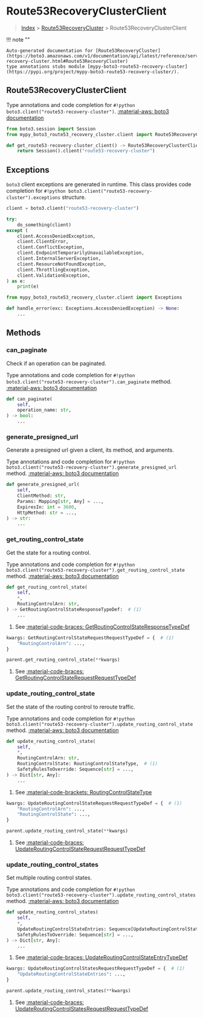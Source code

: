 # Route53RecoveryClusterClient

> [Index](../README.md) > [Route53RecoveryCluster](./README.md) > Route53RecoveryClusterClient

!!! note ""

    Auto-generated documentation for [Route53RecoveryCluster](https://boto3.amazonaws.com/v1/documentation/api/latest/reference/services/route53-recovery-cluster.html#Route53RecoveryCluster)
    type annotations stubs module [mypy-boto3-route53-recovery-cluster](https://pypi.org/project/mypy-boto3-route53-recovery-cluster/).

## Route53RecoveryClusterClient

Type annotations and code completion for `#!python boto3.client("route53-recovery-cluster")`.
[:material-aws: boto3 documentation](https://boto3.amazonaws.com/v1/documentation/api/latest/reference/services/route53-recovery-cluster.html#Route53RecoveryCluster.Client)

```python title="Usage example"
from boto3.session import Session
from mypy_boto3_route53_recovery_cluster.client import Route53RecoveryClusterClient

def get_route53-recovery-cluster_client() -> Route53RecoveryClusterClient:
    return Session().client("route53-recovery-cluster")
```

## Exceptions


`boto3` client exceptions are generated in runtime.
This class provides code completion for `#!python boto3.client("route53-recovery-cluster").exceptions` structure.

```python title="Usage example"
client = boto3.client("route53-recovery-cluster")

try:
    do_something(client)
except (
    client.AccessDeniedException,
    client.ClientError,
    client.ConflictException,
    client.EndpointTemporarilyUnavailableException,
    client.InternalServerException,
    client.ResourceNotFoundException,
    client.ThrottlingException,
    client.ValidationException,
) as e:
    print(e)
```

```python title="Type checking example"
from mypy_boto3_route53_recovery_cluster.client import Exceptions

def handle_error(exc: Exceptions.AccessDeniedException) -> None:
    ...
```


## Methods


### can\_paginate

Check if an operation can be paginated.

Type annotations and code completion for `#!python boto3.client("route53-recovery-cluster").can_paginate` method.
[:material-aws: boto3 documentation](https://boto3.amazonaws.com/v1/documentation/api/latest/reference/services/route53-recovery-cluster.html#Route53RecoveryCluster.Client.can_paginate)

```python title="Method definition"
def can_paginate(
    self,
    operation_name: str,
) -> bool:
    ...
```


### generate\_presigned\_url

Generate a presigned url given a client, its method, and arguments.

Type annotations and code completion for `#!python boto3.client("route53-recovery-cluster").generate_presigned_url` method.
[:material-aws: boto3 documentation](https://boto3.amazonaws.com/v1/documentation/api/latest/reference/services/route53-recovery-cluster.html#Route53RecoveryCluster.Client.generate_presigned_url)

```python title="Method definition"
def generate_presigned_url(
    self,
    ClientMethod: str,
    Params: Mapping[str, Any] = ...,
    ExpiresIn: int = 3600,
    HttpMethod: str = ...,
) -> str:
    ...
```


### get\_routing\_control\_state

Get the state for a routing control.

Type annotations and code completion for `#!python boto3.client("route53-recovery-cluster").get_routing_control_state` method.
[:material-aws: boto3 documentation](https://boto3.amazonaws.com/v1/documentation/api/latest/reference/services/route53-recovery-cluster.html#Route53RecoveryCluster.Client.get_routing_control_state)

```python title="Method definition"
def get_routing_control_state(
    self,
    *,
    RoutingControlArn: str,
) -> GetRoutingControlStateResponseTypeDef:  # (1)
    ...
```

1. See [:material-code-braces: GetRoutingControlStateResponseTypeDef](./type_defs.md#getroutingcontrolstateresponsetypedef) 


```python title="Usage example with kwargs"
kwargs: GetRoutingControlStateRequestRequestTypeDef = {  # (1)
    "RoutingControlArn": ...,
}

parent.get_routing_control_state(**kwargs)
```

1. See [:material-code-braces: GetRoutingControlStateRequestRequestTypeDef](./type_defs.md#getroutingcontrolstaterequestrequesttypedef) 

### update\_routing\_control\_state

Set the state of the routing control to reroute traffic.

Type annotations and code completion for `#!python boto3.client("route53-recovery-cluster").update_routing_control_state` method.
[:material-aws: boto3 documentation](https://boto3.amazonaws.com/v1/documentation/api/latest/reference/services/route53-recovery-cluster.html#Route53RecoveryCluster.Client.update_routing_control_state)

```python title="Method definition"
def update_routing_control_state(
    self,
    *,
    RoutingControlArn: str,
    RoutingControlState: RoutingControlStateType,  # (1)
    SafetyRulesToOverride: Sequence[str] = ...,
) -> Dict[str, Any]:
    ...
```

1. See [:material-code-brackets: RoutingControlStateType](./literals.md#routingcontrolstatetype) 


```python title="Usage example with kwargs"
kwargs: UpdateRoutingControlStateRequestRequestTypeDef = {  # (1)
    "RoutingControlArn": ...,
    "RoutingControlState": ...,
}

parent.update_routing_control_state(**kwargs)
```

1. See [:material-code-braces: UpdateRoutingControlStateRequestRequestTypeDef](./type_defs.md#updateroutingcontrolstaterequestrequesttypedef) 

### update\_routing\_control\_states

Set multiple routing control states.

Type annotations and code completion for `#!python boto3.client("route53-recovery-cluster").update_routing_control_states` method.
[:material-aws: boto3 documentation](https://boto3.amazonaws.com/v1/documentation/api/latest/reference/services/route53-recovery-cluster.html#Route53RecoveryCluster.Client.update_routing_control_states)

```python title="Method definition"
def update_routing_control_states(
    self,
    *,
    UpdateRoutingControlStateEntries: Sequence[UpdateRoutingControlStateEntryTypeDef],  # (1)
    SafetyRulesToOverride: Sequence[str] = ...,
) -> Dict[str, Any]:
    ...
```

1. See [:material-code-braces: UpdateRoutingControlStateEntryTypeDef](./type_defs.md#updateroutingcontrolstateentrytypedef) 


```python title="Usage example with kwargs"
kwargs: UpdateRoutingControlStatesRequestRequestTypeDef = {  # (1)
    "UpdateRoutingControlStateEntries": ...,
}

parent.update_routing_control_states(**kwargs)
```

1. See [:material-code-braces: UpdateRoutingControlStatesRequestRequestTypeDef](./type_defs.md#updateroutingcontrolstatesrequestrequesttypedef) 




